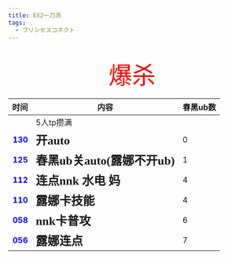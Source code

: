 ```yaml
---
title: EX2一刀流
tags:
  - プリンセスコネクト
---
```


<br/>

<div align="center">
<font color=red size="25"> 爆杀 </font>
</div>

|                                时间 | 内容                                                    | 春黑ub数 |
|----------------------------------:|-------------------------------------------------------|-------|
|                                   | 5人tp攒满                                                |       |
| **<font color=blue> 130 </font>** | **<font face="黑体" size=5> 开auto </font>**             | 0     |
| **<font color=blue> 125 </font>** | **<font face="黑体" size=5> 春黑ub关auto(露娜不开ub) </font>** | 1     |
| **<font color=blue> 112 </font>** | **<font face="黑体" size=5> 连点nnk 水电 妈 </font>**        | 4     |
| **<font color=blue> 110 </font>** | **<font face="黑体" size=5> 露娜卡技能 </font>**             | 4     |
| **<font color=blue> 058 </font>** | **<font face="黑体" size=5> nnk卡普攻 </font>**            | 6     |
| **<font color=blue> 056 </font>** | **<font face="黑体" size=5> 露娜连点 </font>**              | 7     |
